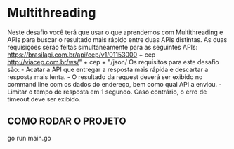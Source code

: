 # Multithreading

Neste desafio você terá que usar o que aprendemos com Multithreading e APIs para buscar o resultado mais rápido entre duas APIs distintas. As duas requisições serão feitas simultaneamente para as seguintes APIs: https://brasilapi.com.br/api/cep/v1/01153000 + cep http://viacep.com.br/ws/" + cep + "/json/ Os requisitos para este desafio são: - Acatar a API que entregar a resposta mais rápida e descartar a resposta mais lenta. - O resultado da request deverá ser exibido no command line com os dados do endereço, bem como qual API a enviou. - Limitar o tempo de resposta em 1 segundo. Caso contrário, o erro de timeout deve ser exibido.



## COMO RODAR O PROJETO ##

go run main.go


